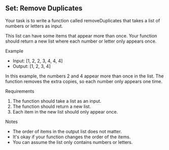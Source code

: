 ## Set: Remove Duplicates

Your task is to write a function called removeDuplicates that takes a list of numbers or letters as input.

This list can have some items that appear more than once.
Your function should return a new list where each number or letter only appears once.

Example

- Input: [1, 2, 2, 3, 4, 4, 4]
- Output: [1, 2, 3, 4]

In this example, the numbers 2 and 4 appear more than once in the list. The function removes the extra copies, so each number only appears one time.

Requirements

1. The function should take a list as an input.
2. The function should return a new list.
3. Each item in the new list should only appear once.

Notes

- The order of items in the output list does not matter.
- It's okay if your function changes the order of the items.
- You can assume the list only contains numbers or letters.